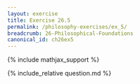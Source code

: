 ```yaml
---
layout: exercise
title: Exercise 26.5
permalink: /philosophy-exercises/ex_5/
breadcrumb: 26-Philosophical-Foundations
canonical_id: ch26ex5
---
```


{% include mathjax_support %}
<div id="hiddden">{% include_relative question.md %}</div>